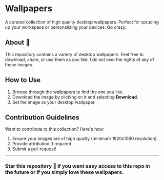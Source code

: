 # Wallpapers

A curated collection of high quality desktop wallpapers. Perfect for sprucing up your workspace or personalizing your devices. Go crazy.

## About 📖

This repository contains a variety of desktop wallpapers. Feel free to download, share, or use them as you like. I do not own the rights of any of these images.

## How to Use

1. Browse through the wallpapers to find the one you like.
2. Download the image by clicking on it and selecting **Download**.
3. Set the image as your desktop wallpaper.

## Contribution Guidelines

Want to contribute to this collection? Here's how:

1. Ensure your images are of high quality (minimum 1920x1080 resolution).
2. Provide attribution if required.
3. Submit a pull request!

---

### Star this repository 🌟 if you want easy access to this repo in the future or if you simply love these wallpapers.
